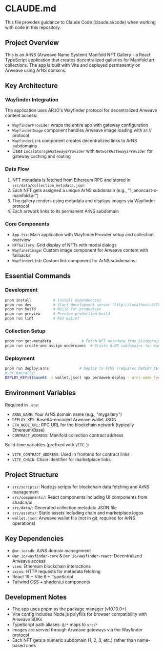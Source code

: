# CLAUDE.md

This file provides guidance to Claude Code (claude.ai/code) when working with code in this repository.

## Project Overview

This is an ArNS (Arweave Name System) Manifold NFT Gallery - a React TypeScript application that creates decentralized galleries for Manifold art collections. The app is built with Vite and deployed permanently on Arweave using ArNS domains.

## Key Architecture

### Wayfinder Integration
The application uses AR.IO's Wayfinder protocol for decentralized Arweave content access:
- `WayfinderProvider` wraps the entire app with gateway configuration
- `WayfinderImage` component handles Arweave image loading with ar:// protocol
- `WayfinderLink` component creates decentralized links to ArNS subdomains
- Uses `LocalStorageGatewaysProvider` with `NetworkGatewaysProvider` for gateway caching and routing

### Data Flow
1. NFT metadata is fetched from Ethereum RPC and stored in `src/data/collection_metadata.json`
2. Each NFT gets assigned a unique ArNS subdomain (e.g., "1_anoncast-x-manifold.ar")
3. The gallery renders using metadata and displays images via Wayfinder protocol
4. Each artwork links to its permanent ArNS subdomain

### Core Components
- `App.tsx`: Main application with WayfinderProvider setup and collection overview
- `NFTGallery`: Grid display of NFTs with modal dialogs
- `WayfinerImage`: Custom image component for Arweave content with fallbacks
- `WayfinderLink`: Custom link component for ArNS subdomains

## Essential Commands

### Development
```bash
pnpm install          # Install dependencies
pnpm run dev          # Start development server (http://localhost:5173)
pnpm run build        # Build for production
pnpm run preview      # Preview production build
pnpm run lint         # Run ESLint
```

### Collection Setup
```bash
pnpm run get-metadata              # Fetch NFT metadata from blockchain
pnpm run create-and-assign-undernames  # Create ArNS subdomains for each NFT
```

### Deployment
```bash
pnpm run deploy:arns              # Deploy to ArNS (requires DEPLOY_KEY and ARNS_NAME env vars)
# Or manually:
DEPLOY_KEY=$(base64 -i wallet.json) npx permaweb-deploy --arns-name [your-arns-name]
```

## Environment Variables

Required in `.env`:
- `ARNS_NAME`: Your ArNS domain name (e.g., "mygallery")
- `DEPLOY_KEY`: Base64-encoded Arweave wallet JSON
- `ETH_NODE_URL`: RPC URL for the blockchain network (typically Ethereum/Base)
- `CONTRACT_ADDRESS`: Manifold collection contract address

Build-time variables (prefixed with `VITE_`):
- `VITE_CONTRACT_ADDRESS`: Used in frontend for contract links
- `VITE_CHAIN`: Chain identifier for marketplace links

## Project Structure

- `src/scripts/`: Node.js scripts for blockchain data fetching and ArNS management
- `src/components/`: React components including UI components from shadcn/ui
- `src/data/`: Generated collection metadata JSON file
- `src/assets/`: Static assets including chain and marketplace logos
- `wallet.json`: Arweave wallet file (not in git, required for ArNS operations)

## Key Dependencies

- `@ar.io/sdk`: ArNS domain management
- `@ar.io/wayfinder-core` & `@ar.io/wayfinder-react`: Decentralized Arweave access
- `viem`: Ethereum blockchain interactions
- `axios`: HTTP requests for metadata fetching
- React 19 + Vite 6 + TypeScript
- Tailwind CSS + shadcn/ui components

## Development Notes

- The app uses pnpm as the package manager (v10.10.0+)
- Vite config includes Node.js polyfills for browser compatibility with Arweave SDKs
- TypeScript path aliases: `@/*` maps to `src/*`
- Images are served through Arweave gateways via the Wayfinder protocol
- Each NFT gets a numeric subdomain (1, 2, 3, etc.) rather than name-based ones